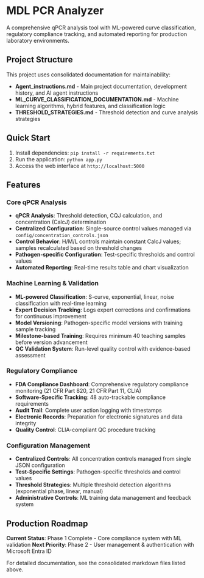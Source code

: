 # MDL PCR Analyzer

A comprehensive qPCR analysis tool with ML-powered curve classification, regulatory compliance tracking, and automated reporting for production laboratory environments.

## Project Structure

This project uses consolidated documentation for maintainability:

- **Agent_instructions.md** - Main project documentation, development history, and AI agent instructions
- **ML_CURVE_CLASSIFICATION_DOCUMENTATION.md** - Machine learning algorithms, hybrid features, and classification logic  
- **THRESHOLD_STRATEGIES.md** - Threshold detection and curve analysis strategies

## Quick Start

1. Install dependencies: `pip install -r requirements.txt`
2. Run the application: `python app.py`
3. Access the web interface at `http://localhost:5000`

## Features

### Core qPCR Analysis
- **qPCR Analysis**: Threshold detection, CQJ calculation, and concentration (CalcJ) determination
- **Centralized Configuration**: Single-source control values managed via `config/concentration_controls.json`
- **Control Behavior**: H/M/L controls maintain constant CalcJ values; samples recalculated based on threshold changes
- **Pathogen-specific Configuration**: Test-specific thresholds and control values
- **Automated Reporting**: Real-time results table and chart visualization

### Machine Learning & Validation
- **ML-powered Classification**: S-curve, exponential, linear, noise classification with real-time learning
- **Expert Decision Tracking**: Logs expert corrections and confirmations for continuous improvement
- **Model Versioning**: Pathogen-specific model versions with training sample tracking
- **Milestone-based Training**: Requires minimum 40 teaching samples before version advancement
- **QC Validation System**: Run-level quality control with evidence-based assessment

### Regulatory Compliance
- **FDA Compliance Dashboard**: Comprehensive regulatory compliance monitoring (21 CFR Part 820, 21 CFR Part 11, CLIA)
- **Software-Specific Tracking**: 48 auto-trackable compliance requirements
- **Audit Trail**: Complete user action logging with timestamps
- **Electronic Records**: Preparation for electronic signatures and data integrity
- **Quality Control**: CLIA-compliant QC procedure tracking

### Configuration Management
- **Centralized Controls**: All concentration controls managed from single JSON configuration
- **Test-Specific Settings**: Pathogen-specific thresholds and control values
- **Threshold Strategies**: Multiple threshold detection algorithms (exponential phase, linear, manual)
- **Administrative Controls**: ML training data management and feedback system

## Production Roadmap

**Current Status**: Phase 1 Complete - Core compliance system with ML validation
**Next Priority**: Phase 2 - User management & authentication with Microsoft Entra ID

For detailed documentation, see the consolidated markdown files listed above.
